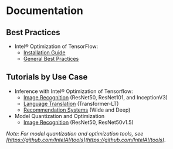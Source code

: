 # Documentation

## Best Practices

* Intel® Optimization of TensorFlow:
    * [Installation Guide](https://software.intel.com/en-us/articles/intel-optimization-for-tensorflow-installation-guide)
    * [General Best Practices](/docs/general/tensorflow/GeneralBestPractices.md)
    
## Tutorials by Use Case

* Inference with Intel® Optimization of Tensorflow:
    * [Image Recognition](/docs/image_recognition/tensorflow/Tutorial.md) (ResNet50, ResNet101, and InceptionV3)
    * [Language Translation](/docs/language_translation/tensorflow/Tutorial.md) (Transformer-LT)
    * [Recommendation Systems](/docs/recommendation/tensorflow/Tutorial.md) (Wide and Deep)
* Model Quantization and Optimization
    * [Image Recognition](/docs/image_recognition/quantization/Tutorial.md) (ResNet50, ResNet50v1.5)

*Note: For model quantization and optimization tools, see [https://github.com/IntelAI/tools](https://github.com/IntelAI/tools)*.

